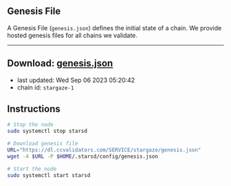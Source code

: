 ## Genesis File
A Genesis File (`genesis.json`) defines the initial state of a chain. We provide hosted genesis files for all chains we validate.

---
**Download: [genesis.json](https://dl.ccvalidators.com/SERVICE/stargaze/genesis.json)**
---

- last updated: Wed Sep 06 2023 05:20:42
- chain id: `stargaze-1`

## Instructions
```sh
# Stop the node
sudo systemctl stop starsd

# Download genesis file
URL="https://dl.ccvalidators.com/SERVICE/stargaze/genesis.json"
wget -4 $URL -P $HOME/.starsd/config/genesis.json

# Start the node
sudo systemctl start starsd
```
